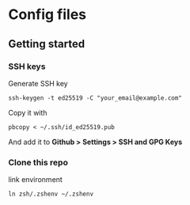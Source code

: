 # Config files

## Getting started

### SSH keys
Generate SSH key
```
ssh-keygen -t ed25519 -C "your_email@example.com"
```
Copy it with
```
pbcopy < ~/.ssh/id_ed25519.pub
```
And add it to **Github > Settings > SSH and GPG Keys**

### Clone this repo

link environment
```
ln zsh/.zshenv ~/.zshenv
```
